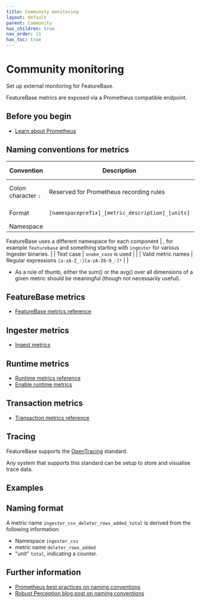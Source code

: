 ```yaml
---
title: Community monitoring
layout: default
parent: Community
has_children: true
nav_order: 11
has_toc: true
---
```


# Community monitoring

Set up external monitoring for FeatureBase.

FeatureBase metrics are exposed via a Prometheus compatible endpoint.

## Before you begin

* [Learn about Prometheus](https://prometheus.io)


## Naming conventions for metrics

| Convention | Description | Additional information | Example |
|---|---|---|---|
| Colon character `:` | Reserved for Prometheus recording rules | [Learn about Prometheus recording rules](https://prometheus.io/docs/practices/rules/){:target="_blank"} |  |
| Format | `[namespaceprefix]_[metric_description]_[units]` | [Naming format example](#naming-format) |  |
| Namespace |

FeatureBase uses a different namespace for each component | , for example `featurebase` and something starting with `ingester` for various Ingester binaries. |
| Text case | `snake_case` is used | |
| Valid metric names | Regular expressions `[a-zA-Z_:][a-zA-Z0-9_:]*` |  |

- As a rule of thumb, either the sum() or the avg() over all dimensions of a given metric should be meaningful (though not necessarily useful).

## FeatureBase metrics

* [FeatureBase metrics reference](/docs/community/com-monitoring/com-monitoring-metrics-fb)

## Ingester metrics

* [Ingest metrics](/docs/community/com-monitoring/com-monitoring-metrics-ingest)

## Runtime metrics

* [Runtime metrics reference](/docs/community/com-monitoring/com-monitoring-metrics-runtime)
* [Enable runtime metrics](/docs/community/com-monitoring/com-monitoring-metrics-runtime-enable)


## Transaction metrics

* [Transaction metrics reference](/docs/community/com-monitoring/com-monitoring-transaction-metrics)

## Tracing

FeatureBase supports the [OpenTracing](https://opentracing.io/) standard.

Any system that supports this standard can be setup to store and visualise trace data.




## Examples

## Naming format

A metric name `ingester_csv_deleter_rows_added_total` is derived from the following information:

* Namespace `ingester_csv`
* metric name `deleter_rows_added`
* "unit" `total`, indicating a counter.

## Further information

* [Prometheus best practices on naming conventions](https://prometheus.io/docs/practices/naming/)
* [Robust Perception blog post on naming conventions](https://www.robustperception.io/on-the-naming-of-things)
